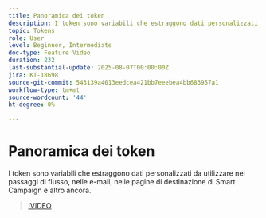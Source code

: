 ```yaml
---
title: Panoramica dei token
description: I token sono variabili che estraggono dati personalizzati da utilizzare nei passaggi di flusso, nelle e-mail, nelle pagine di destinazione di Smart Campaign e altro ancora.
topic: Tokens
role: User
level: Beginner, Intermediate
doc-type: Feature Video
duration: 232
last-substantial-update: 2025-08-07T00:00:00Z
jira: KT-18698
source-git-commit: 543139a4013eedcea421bb7eeebea4bb683957a1
workflow-type: tm+mt
source-wordcount: '44'
ht-degree: 0%

---
```



# Panoramica dei token

I token sono variabili che estraggono dati personalizzati da utilizzare nei passaggi di flusso, nelle e-mail, nelle pagine di destinazione di Smart Campaign e altro ancora.

>[!VIDEO](https://video.tv.adobe.com/v/3470560/?learn=on&enablevpops)
